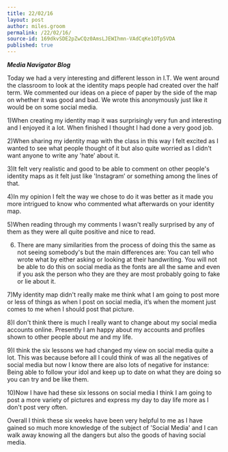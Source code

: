 ```yaml
---
title: 22/02/16
layout: post
author: miles.groom
permalink: /22/02/16/
source-id: 169dkvSDE2pZwCQz0AmsLJEWIhmn-VAdCqKe1OTp5VDA
published: true
---
```

**_Media Navigator Blog_**

Today we had a very interesting and different lesson in I.T. We went around the classroom to look at the identity maps people had created over the half term. We commented our ideas on a piece of paper by the side of the map on whether it was good and bad. We wrote this anonymously just like it would be on some social media.

1)When creating my identity map it was surprisingly very fun and interesting and I enjoyed it a lot. When finished I thought I had done a very good job.

2)When sharing my identity map with the class in this way I felt excited as I wanted to see what people thought of it but also quite worried as I didn't want anyone to write any 'hate’ about it.

3)It felt very realistic and good to be able to comment on other people's identity maps as it felt just like 'Instagram’ or something among the lines of that.

4)In my opinion I felt the way we chose to do it was better as it made you more intrigued to know who commented what afterwards on your identity map.

5)When reading through my comments I wasn't really surprised by any of them as they were all quite positive and nice to read.

6) There are many similarities from the process of doing this the same as not seeing somebody's but the main differences are: You can tell who wrote what by either asking or looking at their handwriting. You will not be able to do this on social media as the fonts are all the same and even if you ask the person who they are they are most probably going to fake or lie about it.

7)My identity map didn't really make me think what I am going to post more or less of things as when I post on social media, it’s when the moment just comes to me when I should post that picture.

8)I don't think there is much I really want to change about my social media accounts online. Presently I am happy about my accounts and profiles shown to other people about me and my life.

9)I think the six lessons we had changed my view on social media quite a lot. This was because before all I could think of was all the negatives of social media but now I know there are also lots of negative for instance: Being able to follow your idol and keep up to date on what they are doing so you can try and be like them.

10)Now I have had these six lessons on social media I think I am going to post a more variety of pictures and express my day to day life more as I don't post very often.

Overall I think these six weeks have been very helpful to me as I have gained so much more knowledge of the subject of 'Social Media' and I can walk away knowing all the dangers but also the goods of having social media.

